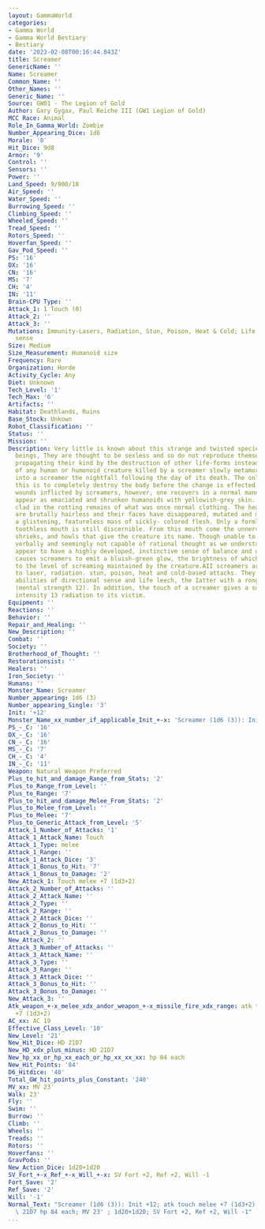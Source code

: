 ```yaml
---
layout: GammaWorld
categories:
- Gamma World
- Gamma World Bestiary
- Bestiary
date: '2023-02-08T00:16:44.843Z'
title: Screamer
GenericName: ''
Name: Screamer
Common_Name: ''
Other_Names: ''
Generic_Name: ''
Source: GW01 - The Legion of Gold
Author: Gary Gygax, Paul Reiche III (GW1 Legion of Gold)
MCC Race: Animal
Role_In_Gamma_World: Zombie
Number_Appearing_Dice: 1d6
Morale: '8'
Hit_Dice: 9d8
Armor: '9'
Control: ''
Sensors: ''
Power: ''
Land_Speed: 9/900/18
Air_Speed: ''
Water_Speed: ''
Burrowing_Speed: ''
Climbing_Speed: ''
Wheeled_Speed: ''
Tread_Speed: ''
Rotors_Speed: ''
Hoverfan_Speed: ''
Gav_Pod_Speed: ''
PS: '16'
DX: '16'
CN: '16'
MS: '7'
CH: '4'
IN: '11'
Brain-CPU Type: ''
Attack_1: 1 Touch (0)
Attack_2: ''
Attack_3: ''
Mutations: Immunity-Lasers, Radiation, Stun, Poison, Heat & Cold; Life Leech; Directional
  sense
Size: Medium
Size_Measurement: Humanoid size
Frequency: Rare
Organization: Horde
Activity_Cycle: Any
Diet: Unknown
Tech_Level: '1'
Tech_Max: '6'
Artifacts: ''
Habitat: Deathlands, Ruins
Base_Stock: Unkown
Robot_Classification: ''
Status: ''
Mission: ''
Description: Very little is known about this strange and twisted species of mutated
  beings, They are thought to be sexless and so do not reproduce themselves biologically,
  propagating their kind by the destruction of other life-forms instead. The corpse
  of any human or humonoid creature killed by a screamer slowly metamorphs itself
  into a screamer the nightfall following the day of its death. The only way to prevent
  this is to completely destroy the body before the change is effected. From mere
  wounds inflicted by screamers, however, one recovers in a normal manner.Screamers
  appear as emaciated and shrunken humanoids with yellowish-grey skin. They are usually
  clad in the rotting remains of what was once normal clothing. The heads of screamers
  are brutally hairless and their faces have disappeared, mutated and melted into
  a glistening, featureless mass of sickly- colored flesh. Only a formless, cavernous,
  toothless mouth is still discernible. From this mouth come the unnerving moans,
  shrieks, and howls that give the creature its name. Though unable to communicate
  verbally and seemingly not capable of rational thought as we understand it, screamers
  appear to have a highly developed, instinctive sense of balance and direction.Radiation
  causes screamers to emit a bluish-green glow, the brightness of which varies according
  to the level of screaming maintained by the creature.AII screamers are totally immune
  to laser, radiation. stun, poison, heat and cold-based attacks. They possess the
  abilities of directional sense and life leech, the Iatter with a ronge of 20 meters
  (mental strength 12). In addition, the touch of a screamer gives a sudden lase of
  intensity 13 radiation to its victim.
Equipment: ''
Reactions: ''
Behavior: ''
Repair_and_Healing: ''
New_Description: ''
Combat: ''
Society: ''
Brotherhood_of_Thought: ''
Restorationsist: ''
Healers: ''
Iron_Society: ''
Humans: ''
Monster_Name: Screamer
Number_appearing: 1d6 (3)
Number_appearing_Single: '3'
Init: '+12'
Monster_Name_xx_number_if_applicable_Init_+-x: 'Screamer (1d6 (3)): Init +12'
PS_-_C: '16'
DX_-_C: '16'
CN_-_C: '16'
MS_-_C: '7'
CH_-_C: '4'
IN_-_C: '11'
Weapon: Natural Weapon Preferred
Plus_to_hit_and_damage_Range_from_Stats: '2'
Plus_to_Range_from_Level: ''
Plus_to_Range: '7'
Plus_to_hit_and_damage_Melee_From_Stats: '2'
Plus_to_Melee_from_Level: ''
Plus_to_Melee: '7'
Plus_to_Generic_Attack_from_Level: '5'
Attack_1_Number_of_Attacks: '1'
Attack_1_Attack_Name: Touch
Attack_1_Type: melee
Attack_1_Range: ''
Attack_1_Attack_Dice: '3'
Attack_1_Bonus_to_Hit: '7'
Attack_1_Bonus_to_Damage: '2'
New_Attack_1: Touch melee +7 (1d3+2)
Attack_2_Number_of_Attacks: ''
Attack_2_Attack_Name: ''
Attack_2_Type: ''
Attack_2_Range: ''
Attack_2_Attack_Dice: ''
Attack_2_Bonus_to_Hit: ''
Attack_2_Bonus_to_Damage: ''
New_Attack_2: ''
Attack_3_Number_of_Attacks: ''
Attack_3_Attack_Name: ''
Attack_3_Type: ''
Attack_3_Range: ''
Attack_3_Attack_Dice: ''
Attack_3_Bonus_to_Hit: ''
Attack_3_Bonus_to_Damage: ''
New_Attack_3: ''
Atk_weapon_+-x_melee_xdx_andor_weapon_+-x_missile_fire_xdx_range: atk touch melee
  +7 (1d3+2)
AC_xx: AC 19
Effective_Class_Level: '10'
New_Level: '21'
New_Hit_Dice: HD 21D7
New_HD_xdx_plus_minus: HD 21D7
New_hp_xx_or_hp_xx_each_or_hp_xx_xx_xx: hp 84 each
New_Hit_Points: '84'
D6_Hitdice: '40'
Total_GW_hit_points_plus_Constant: '240'
MV_xx: MV 23'
Walk: 23'
Fly: ''
Swim: ''
Burrow: ''
Climb: ''
Wheels: ''
Treads: ''
Rotors: ''
Hoverfans: ''
GravPods: ''
New_Action_Dice: 1d20+1d20
SV_Fort_+-x_Ref_+-x_Will_+-x: SV Fort +2, Ref +2, Will -1
Fort_Save: '2'
Ref_Save: '2'
Will: '-1'
Normal_Text: "Screamer (1d6 (3)): Init +12; atk touch melee +7 (1d3+2); AC 19; HD\
  \ 21D7 hp 84 each; MV 23' ; 1d20+1d20; SV Fort +2, Ref +2, Will -1"
...
```


